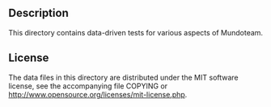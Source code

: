 Description
------------

This directory contains data-driven tests for various aspects of Mundoteam.

License
--------

The data files in this directory are distributed under the MIT software
license, see the accompanying file COPYING or
http://www.opensource.org/licenses/mit-license.php.


